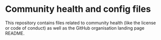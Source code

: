 # Community health and config files

This repository contains files related to community health (like the license or
code of conduct) as well as the GitHub organisation landing page README.
